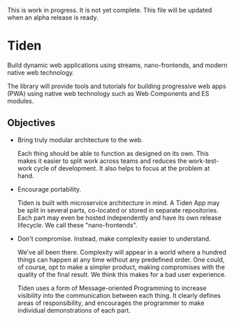 This is work in progress. It is not yet complete. This file will be updated when an alpha release is ready.

# Tiden

Build dynamic web applications using streams, nano-frontends, and modern native web technology.

The library will provide tools and tutorials for building progressive web apps (PWA) using native web technology such as Web Components and ES modules.

## Objectives

- Bring truly modular architecture to the web. 

  Each thing should be able to function as designed on its own. This makes it easier to split work across teams and reduces the work-test-work cycle of development. It also helps to focus at the problem at hand.

- Encourage portability.

  Tiden is built with microservice architecture in mind. A Tiden App may be split in several parts, co-located or stored in separate repositories. Each part may even be hosted independently and have its own release lifecycle. We call these "nano-frontends".

- Don't compromise. Instead, make complexity easier to understand.

  We've all been there. Complexity will appear in a world where a hundred things can happen at any time without any predefined order. One could, of course, opt to make a simpler product, making compromises with the quality of the final result. We think this makes for a bad user experience.

  Tiden uses a form of Message-oriented Programming to increase visibility into the communication between each thing. It clearly defines areas of responsibility, and encourages the programmer to make individual demonstrations of each part.
